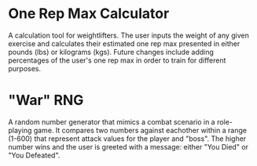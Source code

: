 # One Rep Max Calculator 

A calculation tool for weightlifters. The user inputs the weight of any given exercise and calculates their estimated one rep max presented in either pounds (lbs) or kilograms (kgs). Future changes include adding percentages of the user's one rep max in order to train for different purposes. 

# "War" RNG

A random number generator that mimics a combat scenario in a role-playing game. It compares two numbers against eachother within a range (1-600) that represent attack values for the player and "boss". The higher number wins and the user is greeted with a message: either "You Died" or "You Defeated".
